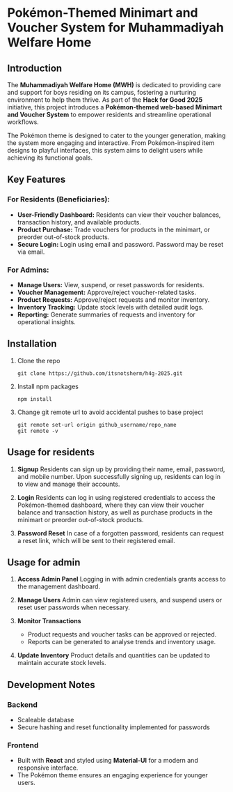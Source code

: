 # Pokémon-Themed Minimart and Voucher System for Muhammadiyah Welfare Home

## Introduction
The **Muhammadiyah Welfare Home (MWH)** is dedicated to providing care and support for boys residing on its campus, fostering a nurturing environment to help them thrive. As part of the **Hack for Good 2025** initiative, this project introduces a **Pokémon-themed web-based Minimart and Voucher System** to empower residents and streamline operational workflows.

The Pokémon theme is designed to cater to the younger generation, making the system more engaging and interactive. From Pokémon-inspired item designs to playful interfaces, this system aims to delight users while achieving its functional goals.

## Key Features

### For Residents (Beneficiaries):
- **User-Friendly Dashboard:** Residents can view their voucher balances, transaction history, and available products.
- **Product Purchase:** Trade vouchers for products in the minimart, or preorder out-of-stock products.
- **Secure Login:** Login using email and password. Password may be reset via email.

### For Admins:
- **Manage Users:** View, suspend, or reset passwords for residents.
- **Voucher Management:** Approve/reject voucher-related tasks.
- **Product Requests:** Approve/reject requests and monitor inventory.
- **Inventory Tracking:** Update stock levels with detailed audit logs.
- **Reporting:** Generate summaries of requests and inventory for operational insights.

## Installation
1. Clone the repo

   `git clone https://github.com/itsnotsherm/h4g-2025.git`

2. Install npm packages

   `npm install`

3. Change git remote url to avoid accidental pushes to base project

   ```
   git remote set-url origin github_username/repo_name
   git remote -v 
   ```

## Usage for residents
1. **Signup**
   Residents can sign up by providing their name, email, password, and mobile number.
   Upon successfully signing up, residents can log in to view and manage their accounts.

2. **Login**
   Residents can log in using registered credentials to access the Pokémon-themed dashboard, where they can view their voucher balance and transaction history, as well as purchase products in the minimart or preorder out-of-stock products.

3. **Password Reset**
   In case of a forgotten password, residents can request a reset link, which will be sent to their registered email.

## Usage for admin
1. **Access Admin Panel**
   Logging in with admin credentials grants access to the management dashboard.

2. **Manage Users**
   Admin can view registered users, and suspend users or reset user passwords when necessary.

3. **Monitor Transactions**
   - Product requests and voucher tasks can be approved or rejected.
   - Reports can be generated to analyse trends and inventory usage.

4. **Update Inventory**
   Product details and quantities can be updated to maintain accurate stock levels.

## Development Notes

### Backend
- Scaleable database
- Secure hashing and reset functionality implemented for passwords

### Frontend
- Built with **React** and styled using **Material-UI** for a modern and responsive interface.
- The Pokémon theme ensures an engaging experience for younger users.
